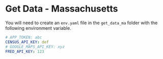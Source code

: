 # Get Data - Massachusetts

You will need to create an `env.yaml` file in the `get_data_ma` folder with the following environment variable.

```yaml
# APP_TOKEN: abc
CENSUS_API_KEY: def
# GOOGLE_MAPS_API_KEY: xyz
FRED_API_KEY: 123
```
